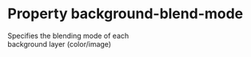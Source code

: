 # Property background-blend-mode

Specifies the blending mode of each  
background layer (color/image)  
